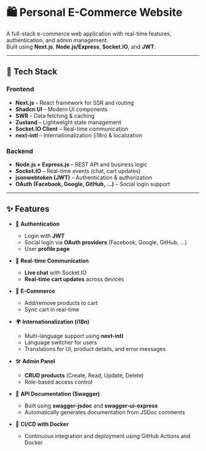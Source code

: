 # 🛍️ Personal E-Commerce Website

A full-stack e-commerce web application with real-time features, authentication, and admin management.  
 Built using **Next.js**, **Node.js/Express**, **Socket.IO**, and **JWT**.

---

## 🚀 Tech Stack

### Frontend

- **Next.js** – React framework for SSR and routing
- **Shadcn UI** – Modern UI components
- **SWR** – Data fetching & caching
- **Zustand** – Lightweight state management
- **Socket.IO Client** – Real-time communication
- **next-intl** – Internationalization (i18n) & localization

### Backend

- **Node.js + Express.js** – REST API and business logic
- **Socket.IO** – Real-time events (chat, cart updates)
- **jsonwebtoken (JWT)** – Authentication & authorization
- **OAuth (Facebook, Google, GitHub, ...)** – Social login support

---

## ✨ Features

- 🔐 **Authentication**

  - Login with **JWT**
  - Social login via **OAuth providers** (Facebook, Google, GitHub, ...)
  - User **profile page**

- 💬 **Real-time Communication**

  - **Live chat** with Socket.IO
  - **Real-time cart updates** across devices

- 🛒 **E-Commerce**

  - Add/remove products to cart
  - Sync cart in real-time

- 🌍 **Internationalization (i18n)**

  - Multi-language support using **next-intl**
  - Language switcher for users
  - Translations for UI, product details, and error messages

- 🛠️ **Admin Panel**

  - **CRUD products** (Create, Read, Update, Delete)
  - Role-based access control

- 📘 **API Documentation (Swagger)**
  - Built using **swagger-jsdoc** and **swagger-ui-express**
  - Automatically generates documentation from JSDoc comments

- 🐳 **CI/CD with Docker**
  - Continuous integration and deployment using GitHub Actions and Docker
